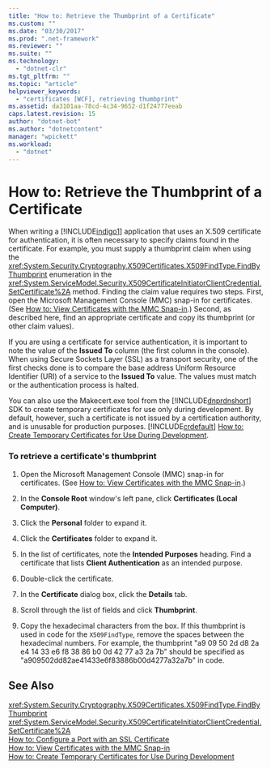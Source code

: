 ```yaml
---
title: "How to: Retrieve the Thumbprint of a Certificate"
ms.custom: ""
ms.date: "03/30/2017"
ms.prod: ".net-framework"
ms.reviewer: ""
ms.suite: ""
ms.technology: 
  - "dotnet-clr"
ms.tgt_pltfrm: ""
ms.topic: "article"
helpviewer_keywords: 
  - "certificates [WCF], retrieving thumbprint"
ms.assetid: da3101aa-78cd-4c34-9652-d1f24777eeab
caps.latest.revision: 15
author: "dotnet-bot"
ms.author: "dotnetcontent"
manager: "wpickett"
ms.workload: 
  - "dotnet"
---
```

# How to: Retrieve the Thumbprint of a Certificate
When writing a [!INCLUDE[indigo1](../../../../includes/indigo1-md.md)] application that uses an X.509 certificate for authentication, it is often necessary to specify claims found in the certificate. For example, you must supply a thumbprint claim when using the <xref:System.Security.Cryptography.X509Certificates.X509FindType.FindByThumbprint> enumeration in the <xref:System.ServiceModel.Security.X509CertificateInitiatorClientCredential.SetCertificate%2A> method. Finding the claim value requires two steps. First, open the Microsoft Management Console (MMC) snap-in for certificates. (See [How to: View Certificates with the MMC Snap-in](../../../../docs/framework/wcf/feature-details/how-to-view-certificates-with-the-mmc-snap-in.md).) Second, as described here, find an appropriate certificate and copy its thumbprint (or other claim values).  
  
 If you are using a certificate for service authentication, it is important to note the value of the **Issued To** column (the first column in the console). When using Secure Sockets Layer (SSL) as a transport security, one of the first checks done is to compare the base address Uniform Resource Identifier (URI) of a service to the **Issued To** value. The values must match or the authentication process is halted.  
  
 You can also use the Makecert.exe tool from the [!INCLUDE[dnprdnshort](../../../../includes/dnprdnshort-md.md)] SDK to create temporary certificates for use only during development. By default, however, such a certificate is not issued by a certification authority, and is unusable for production purposes. [!INCLUDE[crdefault](../../../../includes/crdefault-md.md)] [How to: Create Temporary Certificates for Use During Development](../../../../docs/framework/wcf/feature-details/how-to-create-temporary-certificates-for-use-during-development.md).  
  
### To retrieve a certificate's thumbprint  
  
1.  Open the Microsoft Management Console (MMC) snap-in for certificates. (See [How to: View Certificates with the MMC Snap-in](../../../../docs/framework/wcf/feature-details/how-to-view-certificates-with-the-mmc-snap-in.md).)  
  
2.  In the **Console Root** window's left pane, click **Certificates (Local Computer)**.  
  
3.  Click the **Personal** folder to expand it.  
  
4.  Click the **Certificates** folder to expand it.  
  
5.  In the list of certificates, note the **Intended Purposes** heading. Find a certificate that lists **Client Authentication** as an intended purpose.  
  
6.  Double-click the certificate.  
  
7.  In the **Certificate** dialog box, click the **Details** tab.  
  
8.  Scroll through the list of fields and click **Thumbprint**.  
  
9. Copy the hexadecimal characters from the box. If this thumbprint is used in code for the `X509FindType`, remove the spaces between the hexadecimal numbers. For example, the thumbprint "a9 09 50 2d d8 2a e4 14 33 e6 f8 38 86 b0 0d 42 77 a3 2a 7b" should be specified as "a909502dd82ae41433e6f83886b00d4277a32a7b" in code.  
  
## See Also  
 <xref:System.Security.Cryptography.X509Certificates.X509FindType.FindByThumbprint>  
 <xref:System.ServiceModel.Security.X509CertificateInitiatorClientCredential.SetCertificate%2A>  
 [How to: Configure a Port with an SSL Certificate](../../../../docs/framework/wcf/feature-details/how-to-configure-a-port-with-an-ssl-certificate.md)  
 [How to: View Certificates with the MMC Snap-in](../../../../docs/framework/wcf/feature-details/how-to-view-certificates-with-the-mmc-snap-in.md)  
 [How to: Create Temporary Certificates for Use During Development](../../../../docs/framework/wcf/feature-details/how-to-create-temporary-certificates-for-use-during-development.md)
